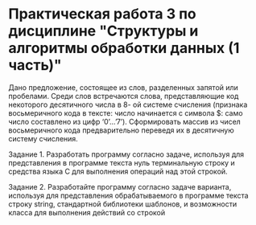 # Практическая работа 3 по дисциплине "Структуры и алгоритмы обработки данных (1 часть)"
Дано предложение, состоящее из слов, разделенных запятой или
пробелами. Среди слов встречаются слова, представляющие код некоторого
десятичного числа в 8- ой системе счисления (признака восьмеричного кода в
тексте: число начинается с символа $: само число составлено из цифр ‘0’…’7’).
Сформировать массив из чисел восьмеричного кода предварительно переведя
их в десятичную систему счисления.

Задание 1. Разработать программу согласно задаче, используя для
представления в программе текста нуль терминальную строку и средства языка
С для выполнения операций над этой строкой.

Задание 2. Разработайте программу согласно задаче варианта, используя
для представления обрабатываемого в программе текста строку string,
стандартной библиотеки шаблонов, и возможности класса для выполнения
действий со строкой
